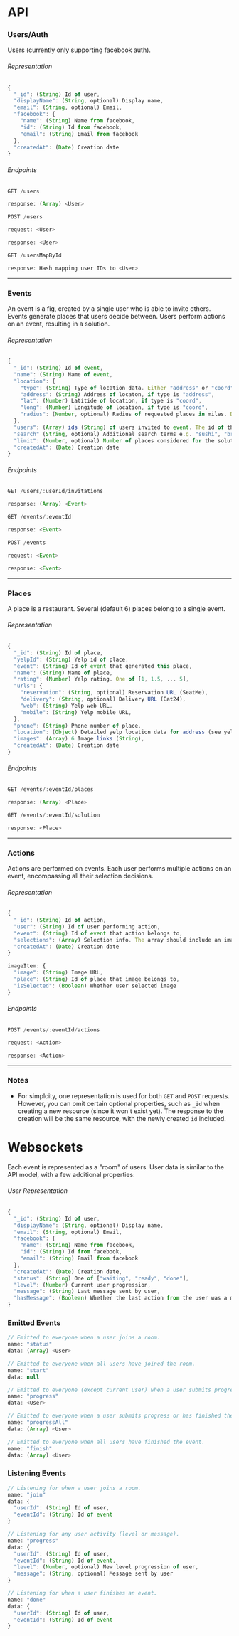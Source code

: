 # API

### Users/Auth

Users (currently only supporting facebook auth).

###### Representation
```js
{
  "_id": (String) Id of user,
  "displayName": (String, optional) Display name,
  "email": (String, optional) Email,
  "facebook": {
    "name": (String) Name from facebook,
    "id": (String) Id from facebook,
    "email": (String) Email from facebook
  },
  "createdAt": (Date) Creation date
}
```

###### Endpoints
```js
GET /users

response: (Array) <User>
```

```js
POST /users

request: <User>

response: <User>
```

```js
GET /usersMapById

response: Hash mapping user IDs to <User>
```
___

### Events

An event is a fig, created by a single user who is able to invite others. Events generate places that users decide between. Users perform actions on an event, resulting in a solution.

###### Representation
```js
{
  "_id": (String) Id of event,
  "name": (String) Name of event,
  "location": {
    "type": (String) Type of location data. Either "address" or "coord",
    "address": (String) Address of locaton, if type is "address",
    "lat": (Number) Latitide of location, if type is "coord",
    "long": (Number) Longitude of location, if type is "coord",
    "radius": (Number, optional) Radius of requested places in miles. Defaults to 1
  },
  "users": (Array) ids (String) of users invited to event. The id of the event creator should come first in the array,
  "search" (String, optional) Additional search terms e.g. "sushi", "brunch",
  "limit": (Number, optional) Number of places considered for the solution to this event. Defaults to 6,
  "createdAt": (Date) Creation date
}
```

###### Endpoints
```js
GET /users/:userId/invitations

response: (Array) <Event>
```

```js
GET /events/:eventId

response: <Event>
```

```js
POST /events

request: <Event>

response: <Event>
```
___

### Places

A place is a restaurant. Several (default 6) places belong to a single event.

###### Representation
```js
{
  "_id": (String) Id of place,
  "yelpId": (String) Yelp id of place,
  "event": (String) Id of event that generated this place,
  "name": (String) Name of place,
  "rating": (Number) Yelp rating. One of [1, 1.5, ... 5],
  "urls": {
    "reservation": (String, optional) Reservation URL (SeatMe),
    "delivery": (String, optional) Delivery URL (Eat24),
    "web": (String) Yelp web URL,
    "mobile": (String) Yelp mobile URL,
  },
  "phone": (String) Phone number of place,
  "location": (Object) Detailed yelp location data for address (see yelp documentation),
  "images": (Array) 6 Image links (String),
  "createdAt": (Date) Creation date
}
```

###### Endpoints
```js
GET /events/:eventId/places

response: (Array) <Place>
```

```js
GET /events/:eventId/solution

response: <Place>
```
___

### Actions

Actions are performed on events. Each user performs multiple actions on an event, encompassing all their selection decisions.

###### Representation

```js
{
  "_id": (String) Id of action,
  "user": (String) Id of user performing action,
  "event": (String) Id of event that action belongs to,        
  "selections": (Array) Selection info. The array should include an image item (see below) for every image shown to the user,
  "createdAt": (Date) Creation date
}

imageItem: {
  "image": (String) Image URL,
  "place": (String) Id of place that image belongs to,
  "isSelected": (Boolean) Whether user selected image
}
```

###### Endpoints

```js
POST /events/:eventId/actions

request: <Action>

response: <Action>
```
___

### Notes
* For simplcity, one representation is used for both `GET` and `POST` requests. However, you can omit certain optional properties, such as `_id` when creating a new resource (since it won't exist yet). The response to the creation will be the same resource, with the newly created `id` included.

# Websockets
Each event is represented as a "room" of users. User data is similar to the API model, with a few additional properties:

###### User Representation
```js
{
  "_id": (String) Id of user,
  "displayName": (String, optional) Display name,
  "email": (String, optional) Email,
  "facebook": {
    "name": (String) Name from facebook,
    "id": (String) Id from facebook,
    "email": (String) Email from facebook
  },
  "createdAt": (Date) Creation date,
  "status": (String) One of ["waiting", "ready", "done"],
  "level": (Number) Current user progression,
  "message": (String) Last message sent by user,
  "hasMessage": (Boolean) Whether the last action from the user was a message send
}
```

### Emitted Events

```js
// Emitted to everyone when a user joins a room.
name: "status"
data: (Array) <User>
```

```js
// Emitted to everyone when all users have joined the room.
name: "start"
data: null
```

```js
// Emitted to everyone (except current user) when a user submits progress.
name: "progress"
data: <User>
```

```js
// Emitted to everyone when a user submits progress or has finished the event.
name: "progressAll"
data: (Array) <User>
```

```js
// Emitted to everyone when all users have finished the event.
name: "finish"
data: (Array) <User>
```

### Listening Events
```js
// Listening for when a user joins a room.
name: "join"
data: {
  "userId": (String) Id of user,
  "eventId": (String) Id of event
}
```

```js
// Listening for any user activity (level or message).
name: "progress"
data: {
  "userId": (String) Id of user,
  "eventId": (String) Id of event,
  "level": (Number, optional) New level progression of user,
  "message": (String, optional) Message sent by user
}
```

```js
// Listening for when a user finishes an event.
name: "done"
data: {
  "userId": (String) Id of user,
  "eventId": (String) Id of event
}
```
